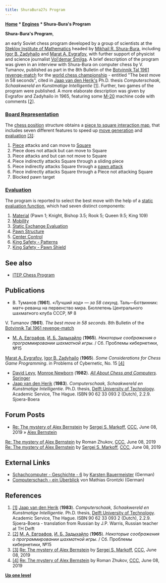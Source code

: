 ```yaml
---
title: ShuraBura27s Program
---
```

**[Home](Home "Home") \* [Engines](Engines "Engines") \* Shura-Bura's Program**


**Shura-Bura's Program**,  

an early Soviet chess program developed by a group of scientists at the [Steklov Institute of Mathematics](https://en.wikipedia.org/wiki/Steklov_Institute_of_Mathematics) headed by [Mikhail R. Shura-Bura](Mikhail_R._Shura-Bura "Mikhail R. Shura-Bura"), including [Igor B. Zadyhailo](index.php?title=Igor_B._Zadyhailo&action=edit&redlink=1 "Igor B. Zadyhailo (page does not exist)") and [Marat A. Evgrafov](index.php?title=Marat_A._Evgrafov&action=edit&redlink=1 "Marat A. Evgrafov (page does not exist)"), with further support of physicist and science journalist [Volʹdemar Smilga](index.php?title=Vol%CA%B9demar_Smilga&action=edit&redlink=1 "Volʹdemar Smilga (page does not exist)"). A brief description of the program was given in an interview with Shura-Bura on computer chess by V. Tumanov, published as part in the 8th Bulletin of the [Botvinnik Tal 1961 revenge-match](https://en.wikipedia.org/wiki/World_Chess_Championship_1961) for the [world chess championship](https://en.wikipedia.org/wiki/World_Chess_Championship) - entitled "The best move in 58 seconds", cited in [Jaap van den Herik's](Jaap_van_den_Herik "Jaap van den Herik") Ph.D. thesis *Computerschaak, Schaakwereld en Kunstmatige Intelligentie* <a id="cite-note-1" href="#cite-ref-1">[1]</a>. Further, two games of the program were published. A more elaborate description was given by Evgrafov and Zadyhailo in 1965, featuring some [M-20](M-20 "M-20") machine code with comments <a id="cite-note-2" href="#cite-ref-2">[2]</a>.



### [Board Representation](Board_Representation "Board Representation")


The [chess position](Chess_Position "Chess Position") structure obtains a [piece to square interaction map](Attack_and_Defend_Maps "Attack and Defend Maps"), that includes seven different features to speed up [move generation](Move_Generation "Move Generation") and [evaluation](Evaluation "Evaluation") <a id="cite-note-3" href="#cite-ref-3">[3]</a>:



1. [Piece](Pieces "Pieces") attacks and can move to [Square](Squares "Squares")
2. Piece does not attack but can move to Square
3. Piece attacks and but can not move to Square
4. Piece indirectly attacks Square through a sliding piece
5. Piece indirectly attacks Square through a [pawn attack](Pawn_Attacks_(Bitboards) "Pawn Attacks (Bitboards)")
6. Piece indirectly attacks Square through a Piece not attacking Square
7. Blocked pawn target


### [Evaluation](Evaluation "Evaluation")


The program is reported to select the best move with the help of a [static evaluation function](Evaluation "Evaluation"), which had seven distinct components:



1. [Material](Material "Material") (Pawn 1; Knight, Bishop 3.5; Rook 5; Queen 9.5; King 109)
2. [Mobility](Mobility "Mobility")
3. [Static Exchange Evaluation](Static_Exchange_Evaluation "Static Exchange Evaluation")
4. [Pawn Structure](Pawn_Structure "Pawn Structure")
5. [Center Control](Center_Control "Center Control")
6. [King Safety - Patterns](King_Safety#Patterns "King Safety")
7. [King Safety - Pawn Shield](King_Safety#PawnShield "King Safety")


## See also


* [ITEP Chess Program](ITEP_Chess_Program "ITEP Chess Program")


## Publications


* В. Туманов (**1961**). *«Лучший ход» — за 58 секунд*. Таль—Ботвинник: матч-реванш на первенство мира. Бюллетень Центрального шахматного клуба СССР, № 8


 V. Tumanov (**1961**). *The best move in 58 seconds*. 8th Bulletin of the [Botvinnik Tal 1961 revenge-match](https://en.wikipedia.org/wiki/World_Chess_Championship_1961)
* [М. А. Евграфов](index.php?title=Marat_A._Evgrafov&action=edit&redlink=1 "Marat A. Evgrafov (page does not exist)"), [И. Б. Задыхайло](index.php?title=Igor_B._Zadyhailo&action=edit&redlink=1 "Igor B. Zadyhailo (page does not exist)") (**1965**). *Некоторые соображения о программировании шахматной игры*. / Сб. Проблемы кибернетики, №15


 [Marat A. Evgrafov](index.php?title=Marat_A._Evgrafov&action=edit&redlink=1 "Marat A. Evgrafov (page does not exist)"), [Igor B. Zadyhailo](index.php?title=Igor_B._Zadyhailo&action=edit&redlink=1 "Igor B. Zadyhailo (page does not exist)") (**1965**). *Some Considerations for Chess Game Programming*. in Problems of Cybernetic, No. 15 <a id="cite-note-4" href="#cite-ref-4">[4]</a>
* [David Levy](David_Levy "David Levy"), [Monroe Newborn](Monroe_Newborn "Monroe Newborn") (**1982**). *[All About Chess and Computers](http://link.springer.com/book/10.1007/978-3-642-85538-2)*. [Springer](https://en.wikipedia.org/wiki/Springer_Science%2BBusiness_Media)
* [Jaap van den Herik](Jaap_van_den_Herik "Jaap van den Herik") (**1983**). *Computerschaak, Schaakwereld en Kunstmatige Intelligentie*. Ph.D. thesis, [Delft University of Technology](Delft_University_of_Technology "Delft University of Technology"). Academic Service, The Hague. ISBN 90 62 33 093 2 (Dutch), 2.2.9. Sjoera-Boera


## Forum Posts


* [Re: The mystery of Alex Bernstein](http://www.talkchess.com/forum3/viewtopic.php?f=2&t=70939&start=5) by [Sergei S. Markoff](Sergei_Markoff "Sergei Markoff"), [CCC](CCC "CCC"), June 08, 2019 » [Alex Bernstein](Alex_Bernstein "Alex Bernstein")


 [Re: The mystery of Alex Bernstein](http://www.talkchess.com/forum3/viewtopic.php?f=2&t=70939&start=8) by Roman Zhukov, [CCC](CCC "CCC"), June 08, 2019
 [Re: The mystery of Alex Bernstein](http://www.talkchess.com/forum3/viewtopic.php?f=2&t=70939&start=12) by [Sergei S. Markoff](Sergei_Markoff "Sergei Markoff"), [CCC](CCC "CCC"), June 08, 2019
## External Links


* [Schachcomputer - Geschichte - 6](http://www.schachcomputer.at/gesch6.htm) by [Karsten Bauermeister](Karsten_Bauermeister "Karsten Bauermeister") (German)
* [Computerschach - ein Überblick](http://www.dsk1931ev.de/Computerschach/computer.htm) von Mathias Grontzki (German)


## References


1. <a id="cite-ref-1" href="#cite-note-1">[1]</a> [Jaap van den Herik](Jaap_van_den_Herik "Jaap van den Herik") (**1983**). *Computerschaak, Schaakwereld en Kunstmatige Intelligentie*. Ph.D. thesis, [Delft University of Technology](Delft_University_of_Technology "Delft University of Technology"). Academic Service, The Hague. ISBN 90 62 33 093 2 (Dutch), 2.2.9. Sjoera-Boera - translation from Russian by J.P. Warris, Russian teacher at TH Delft
2. <a id="cite-ref-2" href="#cite-note-2">[2]</a> [М. А. Евграфов](index.php?title=Marat_A._Evgrafov&action=edit&redlink=1 "Marat A. Evgrafov (page does not exist)"), [И. Б. Задыхайло](index.php?title=Igor_B._Zadyhailo&action=edit&redlink=1 "Igor B. Zadyhailo (page does not exist)") (**1965**). *Некоторые соображения о программировании шахматной игры*. / Сб. Проблемы кибернетики, №15
3. <a id="cite-ref-3" href="#cite-note-3">[3]</a> [Re: The mystery of Alex Bernstein](http://www.talkchess.com/forum3/viewtopic.php?f=2&t=70939&start=12) by [Sergei S. Markoff](Sergei_Markoff "Sergei Markoff"), [CCC](CCC "CCC"), June 08, 2019
4. <a id="cite-ref-4" href="#cite-note-4">[4]</a> [Re: The mystery of Alex Bernstein](http://www.talkchess.com/forum3/viewtopic.php?f=2&t=70939&start=8) by Roman Zhukov, [CCC](CCC "CCC"), June 08, 2019

**[Up one level](Engines "Engines")**







 
